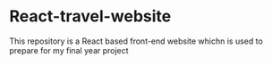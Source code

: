 # React-travel-website
This repository is  a React based front-end website whichn is used to prepare for my final year project
